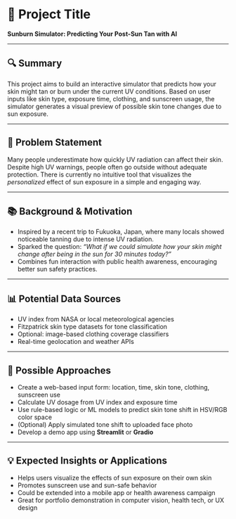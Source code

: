 # 🧠 Project Title  
**Sunburn Simulator: Predicting Your Post-Sun Tan with AI**

---

## 🔍 Summary  
This project aims to build an interactive simulator that predicts how your skin might tan or burn under the current UV conditions. Based on user inputs like skin type, exposure time, clothing, and sunscreen usage, the simulator generates a visual preview of possible skin tone changes due to sun exposure.

---

## 🎯 Problem Statement  
Many people underestimate how quickly UV radiation can affect their skin. Despite high UV warnings, people often go outside without adequate protection. There is currently no intuitive tool that visualizes the *personalized* effect of sun exposure in a simple and engaging way.

---

## 📚 Background & Motivation  
- Inspired by a recent trip to Fukuoka, Japan, where many locals showed noticeable tanning due to intense UV radiation.  
- Sparked the question: *“What if we could simulate how your skin might change after being in the sun for 30 minutes today?”*  
- Combines fun interaction with public health awareness, encouraging better sun safety practices.

---

## 📊 Potential Data Sources  
- UV index from NASA or local meteorological agencies  
- Fitzpatrick skin type datasets for tone classification  
- Optional: image-based clothing coverage classifiers  
- Real-time geolocation and weather APIs

---

## 🧪 Possible Approaches  
- Create a web-based input form: location, time, skin tone, clothing, sunscreen use  
- Calculate UV dosage from UV index and exposure time  
- Use rule-based logic or ML models to predict skin tone shift in HSV/RGB color space  
- (Optional) Apply simulated tone shift to uploaded face photo  
- Develop a demo app using **Streamlit** or **Gradio**

---

## 💡 Expected Insights or Applications  
- Helps users visualize the effects of sun exposure on their own skin  
- Promotes sunscreen use and sun-safe behavior  
- Could be extended into a mobile app or health awareness campaign  
- Great for portfolio demonstration in computer vision, health tech, or UX design


